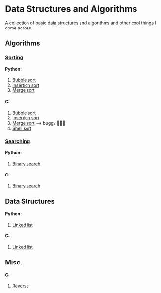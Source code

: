 # Data Structures and Algorithms

A collection of basic data structures and algorithms and other cool things I come across.

## Algorithms
### [Sorting](https://github.com/breakthatbass/data_structures_and_algorithms/tree/master/sorting)

#### Python:
1. [Bubble sort](https://github.com/breakthatbass/data_structures_and_algorithms/blob/master/sorting/bubble_sort.py)
2. [Insertion sort](https://github.com/breakthatbass/data_structures_and_algorithms/blob/master/sorting/insertion_sort.c)
3. [Merge sort](https://github.com/breakthatbass/data_structures_and_algorithms/blob/master/sorting/merge_sort.py)


#### C:
1. [Bubble sort](https://github.com/breakthatbass/data_structures_and_algorithms/blob/master/sorting/bubble_sort.c)
2. [Insertion sort](https://github.com/breakthatbass/data_structures_and_algorithms/blob/master/sorting/insertion_sort.c)
3. [Merge sort](https://github.com/breakthatbass/data_structures_and_algorithms/blob/master/sorting/merge_sort.c) --> buggy 🦟🦟🦟
4. [Shell sort](https://github.com/breakthatbass/data_structures_and_algorithms/blob/master/sorting/shellsort.c)


### [Searching](https://github.com/breakthatbass/data_structures_and_algorithms/tree/master/searching)

#### Python:
1. [Binary search](https://github.com/breakthatbass/data_structures_and_algorithms/blob/master/searching/binary_search.py)


#### C:
1. [Binary search](https://github.com/breakthatbass/data_structures_and_algorithms/blob/master/searching/binary_search.c)


## Data Structures

#### Python:
  1. [Linked list](https://github.com/breakthatbass/data_structures_and_algorithms/blob/master/linkedlists/linkedlist.py)


#### C:
1. [Linked list](https://github.com/breakthatbass/data_structures_and_algorithms/blob/master/linkedlists/linkedlist.c)


## Misc.

#### C:
1. [Reverse](https://github.com/breakthatbass/data_structures_and_algorithms/blob/master/misc./reverse.c)
